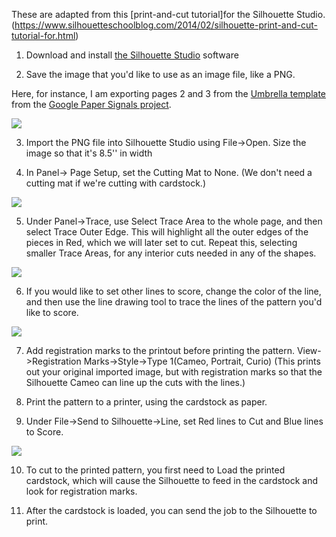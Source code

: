 These are adapted from this [print-and-cut tutorial]for the Silhouette Studio. (https://www.silhouetteschoolblog.com/2014/02/silhouette-print-and-cut-tutorial-for.html)

1. Download and install  [the Silhouette Studio](https://www.silhouetteamerica.com/software) software

2. Save the image that you'd like to use as an image file, like a PNG.

Here, for instance, I am exporting pages 2 and 3 from the [Umbrella template](https://papersignals.withgoogle.com/static/files/umbrella.pdf) from the [Google Paper Signals project](https://papersignals.withgoogle.com/getstarted#print).

![](https://github.com/FAR-Lab/Developing-and-Designing-Interactive-Devices/blob/2019Fall/Lab4/artwork/images/exportPdftoPng.png)

3. Import the PNG file into Silhouette Studio using File->Open. Size the image so that it's 8.5'' in width

4. In Panel-> Page Setup, set the Cutting Mat to None. (We don't need a cutting mat if we're cutting with cardstock.)

![](https://github.com/FAR-Lab/Developing-and-Designing-Interactive-Devices/blob/2019Fall/Lab4/artwork/images/pageSetup.png)

5. Under Panel->Trace, use Select Trace Area to the whole page, and then select Trace Outer Edge. This will highlight all the outer edges of the pieces in Red, which we will later set to cut. Repeat this, selecting smaller Trace Areas, for any interior cuts needed in any of the shapes.

![](https://github.com/FAR-Lab/Developing-and-Designing-Interactive-Devices/blob/2019Fall/Lab4/artwork/images/trace.png)

6. If you would like to set other lines to score, change the color of the line, and then use the line drawing tool to trace the lines of the pattern you'd like to score.

![](https://github.com/FAR-Lab/Developing-and-Designing-Interactive-Devices/blob/2019Fall/Lab4/artwork/images/traceBlue.png)

7. Add registration marks to the printout before printing the pattern. View->Registration Marks->Style->Type 1(Cameo, Portrait, Curio) (This prints out your original imported image, but with registration marks so that the Silhouette Cameo can line up the cuts with the lines.)

8. Print the pattern to a printer, using the cardstock as paper.

9. Under File->Send to Silhouette->Line, set Red lines to Cut and Blue lines to Score.

![](https://github.com/FAR-Lab/Developing-and-Designing-Interactive-Devices/blob/2019Fall/Lab4/artwork/images/setSend.png)

10. To cut to the printed pattern, you first need to Load the printed cardstock, which will cause the Silhouette to feed in the cardstock and look for registration marks.

11. After the cardstock is loaded, you can send the job to the Silhouette to print.

